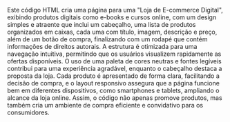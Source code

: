 Este código HTML cria uma página para uma "Loja de E-commerce Digital", exibindo produtos digitais como e-books e cursos online, com um design simples e atraente que inclui um cabeçalho, uma lista de produtos organizados em caixas, cada uma com título, imagem, descrição e preço, além de um botão de compra, finalizando com um rodapé que contém informações de direitos autorais. A estrutura é otimizada para uma navegação intuitiva, permitindo que os usuários visualizem rapidamente as ofertas disponíveis. O uso de uma paleta de cores neutras e fontes legíveis contribui para uma experiência agradável, enquanto o cabeçalho destaca a proposta da loja. Cada produto é apresentado de forma clara, facilitando a decisão de compra, e o layout responsivo assegura que a página funcione bem em diferentes dispositivos, como smartphones e tablets, ampliando o alcance da loja online. Assim, o código não apenas promove produtos, mas também cria um ambiente de compra eficiente e convidativo para os consumidores.
